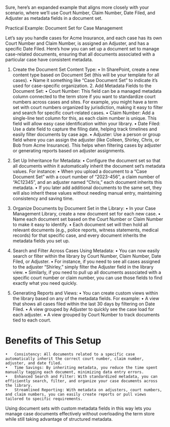 Sure, here’s an expanded example that aligns more closely with your scenario, where we’ll use Court Number, Claim Number, Date Filed, and Adjuster as metadata fields in a document set.

Practical Example: Document Set for Case Management

Let’s say you handle cases for Acme Insurance, and each case has its own Court Number and Claim Number, is assigned an Adjuster, and has a specific Date Filed. Here’s how you can set up a document set to manage case-related documents, ensuring that all documents associated with a particular case have consistent metadata.

1.	Create the Document Set Content Type:
	•	In SharePoint, create a new content type based on Document Set (this will be your template for all cases).
	•	Name it something like “Case Document Set” to indicate it’s used for case-specific organization.
	2.	Add Metadata Fields to the Document Set:
	•	Court Number: This field can be a managed metadata column connected to the term store if you want to standardize court numbers across cases and sites. For example, you might have a term set with court numbers organized 		by jurisdiction, making it easy to filter and search for specific court-related cases.
	•	Claim Number: Add a single-line text column for this, as each claim number is unique. This field will allow easy case identification within your library.
	•	Date Filed: Use a date field to capture the filing date, helping track timelines and easily filter documents by case age.
	•	Adjuster: Use a person or group field where you can assign the adjuster (like Colleen, Shirley, Chris, or Bob from Acme Insurance). This helps when filtering cases by adjuster or generating reports based on adjuster 		assignments.

3.	Set Up Inheritance for Metadata:
	•	Configure the document set so that all documents within it automatically inherit the document set’s metadata values. For instance:
	•	When you upload a document to a “Case Document Set” with a court number of “2023-456”, a claim number of “AC12345”, and an adjuster named “Chris,” each document inherits this metadata.
	•	If you later add additional documents to the same set, they will also inherit these values without needing manual entry, maintaining consistency and saving time.

5.	Organize Documents by Document Set in the Library:
	•	In your Case Management Library, create a new document set for each new case.
	•	Name each document set based on the Court Number or Claim Number to make it easy to identify.
	•	Each document set will then hold all relevant documents (e.g., police reports, witness statements, medical records) for that specific case, and every document inherits the metadata fields you set up.

7.	Search and Filter Across Cases Using Metadata:
	•	You can now easily search or filter within the library by Court Number, Claim Number, Date Filed, or Adjuster.
	•	For instance, if you need to see all cases assigned to the adjuster “Shirley,” simply filter the Adjuster field in the library view.
	•	Similarly, if you need to pull up all documents associated with a specific court number or claim number, you can use those fields to find exactly what you need quickly.

9.	Generating Reports and Views:
	•	You can create custom views within the library based on any of the metadata fields. For example:
	•	A view that shows all cases filed within the last 30 days by filtering on Date Filed.
	•	A view grouped by Adjuster to quickly see the case load for each adjuster.
	•	A view grouped by Court Number to track documents tied to each court.

# Benefits of This Setup

	•	Consistency: All documents related to a specific case automatically inherit the correct court number, claim number, adjuster, and date filed.
	•	Time Savings: By inheriting metadata, you reduce the time spent manually tagging each document, minimizing data entry errors.
	•	Enhanced Search and Filter: With standardized metadata, you can efficiently search, filter, and organize your case documents across the library.
	•	Streamlined Reporting: With metadata on adjusters, court numbers, and claim numbers, you can easily create reports or pull views tailored to specific requirements.

Using document sets with custom metadata fields in this way lets you manage case documents effectively without overloading the term store while still taking advantage of structured metadata.
